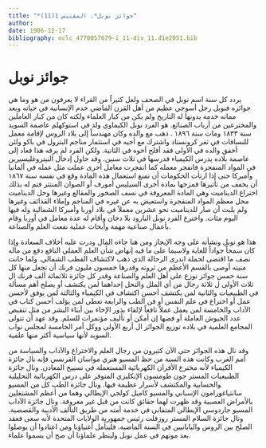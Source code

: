 ```yaml
---
title: "*جوائز نوبل*. المقتبس 1(11)"
author: 
date: 1906-12-17
bibliography: oclc_4770057679-i_11-div_11.d1e2051.bib
---
```




#  جوائز نوبل 


 يردد كل سنة اسم نوبل في الصحف ولعل كثيراً من القراء لا يعرفون من هو وما هي جوائزه فنوبل رجل أسوجي عظيم من أهل القرن الماضي خدم الإنسانية في حياته وبعد مماته خدمة يدونها له التاريخ ولم يكن من كبار العلماء ولكنه كان من كبار العاملين والمخترعين من أرباب الصنائع. هو الفرد نوبل الكيماوي ولد في استوكهلم عاصمة السويد سنة  ١٨٣٣  ومات سنة  ١٨٩٦  . ذهب مع والده وكان مهندساً إلى بلاد الروس لإقامة معمل للنسافات   في ثغر كرونستاد واشترك مع أخيه في استثمار مناجم البترول في باكو ولئن أخفق والده في الأولى فقد أفلح أخوه في الثانية. ولكن الفرد لم يرقه هذا فعاد إلى عاصمة بلاده يدرس الكيمياء فدرسها في  ثلاث  سنين. وقد حاول إدخال النيتروغليسيرين في المواد المنفجرة فانفجر معمله كما انفجرت معامل أخرى عملت مثل عمله في ألمانيا وأميركا حتى إذا ارتأت الحكومات أن تمنع استعمال هذه المادة وقع في نفسه سنة  ١٨٦٧  أن يخفف من تأثيرها فمزجها بمادة أخرى السيليس أمورف أو الصوان المنتثر فتم له بذلك اختراع الديناميت وهي المادة المعروفة في نسف الصخور والمقالع وغيرها وحل الديناميت محل معظم المواد المنفجرة واستعيض به عن غيره في المناجم وإملاء القذائف وغيرها ولم يلبث أن صار للديناميت نحو  عشرين  معملاً في بلاد أوربا وأميركا الشمالية وله فيها اليوم مئات. واخترع الفرد نوبل البارود بلا دخان وأقام له عدة معامل في أوربا وقام بأعمال صناعية مهمة وأبحاث عملية نفعت العلم والصناعة. 

 هذا هو نوبل ونشأته على وجه الإيجاز ومن هنا جاءه المال ودرت عليه أخلاف السعادة وإذا كان سمحاً جواداً للغاية ولاسيما على ما فيه إنهاض شأن العلم العملي النافع دفع من ماله نصف ما اقتضى لحملة اندرى الرحالة الذي ذهب لاكتشاف القطب الشمالي. ولما حانت منيته أوصى بالقسم الأعظم من ثروته وقدرها  خمسون  مليون فرنك أن تجعل منها كل سنة  خمس  جوائز توزع على أهل العلم والصناعة وقدر كل جائزة  ثلاثمائة  ألف  فرنك ال  ثلاث  الأولى ل  ثلاثة  رجال من أي الملل والنحل إحداهما لمن يكتشف أو يصلح أهم مسألة في الطبيعيات والثانية لمن يكتشف أحسن اكتشاف في الكيمياء والثالثة لمن يوفق لأحسن عمل أو اختراع في علم النفس أو فن الطب والرابعة تعطى لمن يؤلف أحسن كتاب في الآداب والخامسة لمن يعمل عملاً نافعاً لإلقاء بذور الإخاء بين أبناء البشر من مثل تنقيص   عدد الجيوش العاملة أو فضها إن أمكن أو تأليف مؤتمرات للسلم. وقد عهد أن تتولى المجامع العلمية في بلاده توزيع الجوائز ال  أربع  الأولى ووكل أمر الخامسة لمجلس نواب السويد لأنها سياسية أكثر منها علمية. 

 وقد نال هذه الجوائز حتى الآن كثيرون من رجال العلم والاختراع والآداب والسياسة من أمم الغرب وكانت هذه السنة من حظ المسيو هنري مواسان الفرنسي فإنه نال جائزة الكيمياء لأنه مخترع الأفران الكهربائية المستعملة في تسييح المعادن. ونال جائزة الطبيعيات المستر جون طومسون الإنكليزي المتوفر على درس الكهربائية التحليلية والحسابية والمكتشف لأسرار عظيمة فيها. ونال جائزة الطب كل من المسيو سانتياغورامون الإسباني والمسيو كاميل كولجي الإيطالي وهما من أعظم المشتغلين بالأمراض العصبية وقد ظهرت لهما حقائق   كانت من قبل غير معروفة. ونال جائزة الآداب المسيو جاردوسي الإيطالي المتفاني في خدمة أمته من طريق التآلف الأدبية والقصصية. ونال جائزة السلام المستر روزفلت رئيس جمهورية الولايات المتحدة لأنه سعى فعقد الصلح بين الروس واليابانيين في السنة الماضية. فليتأمل أغنياؤنا ومن اعتادوا أن يوصلوا بعد موتهم في عمل نوبل ولينظر علماؤنا أن صح أن يسموا علماء. 
